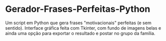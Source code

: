 # Gerador-Frases-Perfeitas-Python
Um script em Python que gera frases "motivacionais" perfeitas (e sem sentido). Interface gráfica feita com Tkinter, com fundo de imagens belas e ainda uma opção para exportar o resultado e postar no grupo da família.
